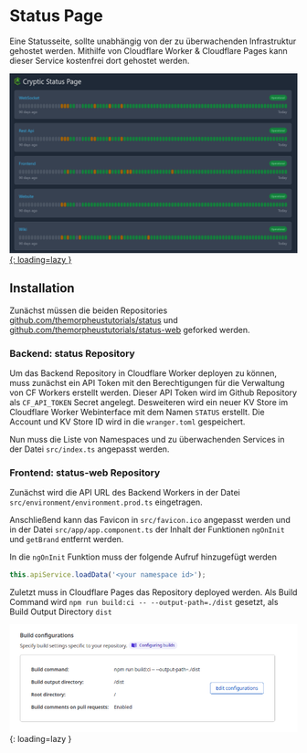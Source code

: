 # Status Page

Eine Statusseite, sollte unabhängig von der zu überwachenden Infrastruktur gehostet werden.
Mithilfe von Cloudflare Worker & Cloudflare Pages kann dieser Service kostenfrei dort gehostet werden.

[![Status Page Example](../../img/services/status_example_1.png){: loading=lazy }](https://status.cryptic-game.net)

## Installation

Zunächst müssen die beiden Repositories 
[github.com/themorpheustutorials/status](https://github.com/themorpheustutorials/status) und
[github.com/themorpheustutorials/status-web](https://github.com/themorpheustutorials/status-web) 
geforked werden.

### Backend: status Repository

Um das Backend Repository in Cloudflare Worker deployen zu können, muss zunächst 
ein API Token mit den Berechtigungen für die Verwaltung von CF Workers erstellt 
werden. Dieser API Token wird im Github Repository als `CF_API_TOKEN` Secret 
angelegt. Desweiteren wird ein neuer KV Store im Cloudflare Worker Webinterface 
mit dem Namen `STATUS` erstellt. Die Account und KV Store ID wird in die 
`wranger.toml` gespeichert.

Nun muss die Liste von Namespaces und zu überwachenden Services in 
der Datei `src/index.ts` angepasst werden.

### Frontend: status-web Repository
Zunächst wird die API URL des Backend Workers in der Datei 
`src/environment/environment.prod.ts` eingetragen.

Anschließend kann das Favicon in `src/favicon.ico` angepasst werden und in der Datei
`src/app/app.component.ts` der Inhalt der Funktionen `ngOnInit` und `getBrand` entfernt werden.

In die `ngOnInit` Funktion muss der folgende Aufruf hinzugefügt werden
```js
this.apiService.loadData('<your namespace id>');
```


Zuletzt muss in Cloudflare Pages das Repository deployed werden. 
Als Build Command wird `npm run build:ci -- --output-path=./dist` gesetzt, 
als Build Output Directory `dist`

![CF Pages Build Properties](../../img/services/status_cf_pages_1.png){: loading=lazy }
